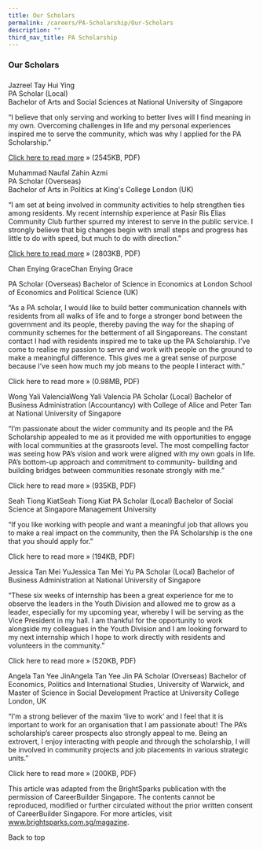 ```yaml
---
title: Our Scholars
permalink: /careers/PA-Scholarship/Our-Scholars
description: ""
third_nav_title: PA Scholarship
---
```

### Our Scholars
### 
Jazreel Tay Hui Ying<br>
PA Scholar (Local)<br>
Bachelor of Arts and Social Sciences at National University of Singapore

“I believe that only serving and working to better lives will I find meaning in my own. Overcoming challenges in life and my personal experiences inspired me to serve the community, which was why I applied for the PA Scholarship.”

[Click here to read more](//) » (2545KB, PDF)

 

Muhammad Naufal Zahin Azmi<br>
PA Scholar (Overseas)<br>
Bachelor of Arts in Politics at King's College London (UK)

“I am set at being involved in community activities to help strengthen ties among residents. My recent internship experience at Pasir Ris Elias Community Club further spurred my interest to serve in the public service. I strongly believe that big changes begin with small steps and progress has little to do with speed, but much to do with direction.”

[Click here to read more](//) » (2803KB, PDF)

 
 

Chan Enying GraceChan Enying Grace

PA Scholar (Overseas)
Bachelor of Science in Economics at London School of Economics and Political Science (UK)

“As a PA scholar, I would like to build better communication channels with residents from all walks of life and to forge a stronger bond between the government and its people, thereby paving the way for the shaping of community schemes for the betterment of all Singaporeans. The constant contact I had with residents inspired me to take up the PA Scholarship. I’ve come to realise my passion to serve and work with people on the ground to make a meaningful difference. This gives me a great sense of purpose because I’ve seen how much my job means to the people I interact with.”

Click here to read more » (0.98MB, PDF)

 

Wong Yali ValenciaWong Yali Valencia
PA Scholar (Local)
Bachelor of Business Administration (Accountancy) with College of Alice and Peter Tan at National University of Singapore

“I’m passionate about the wider community and its people and the PA Scholarship appealed to me as it provided me with opportunities to engage with local communities at the grassroots level. The most compelling factor was seeing how PA’s vision and work were aligned with my own goals in life. PA’s bottom-up approach and commitment to community- building and building bridges between communities resonate strongly with me.”

Click here to read more » (935KB, PDF)


Seah Tiong KiatSeah Tiong Kiat
PA Scholar (Local)
Bachelor of Social Science at Singapore Management University

“If you like working with people and want a meaningful job that allows you to make a real impact on the community, then the PA Scholarship is the one that you should apply for.”

Click here to read more » (194KB, PDF)

Jessica Tan Mei YuJessica Tan Mei Yu
PA Scholar (Local)
Bachelor of Business Administration at National University of Singapore

“These six weeks of internship has been a great experience for me to observe the leaders in the Youth Division and allowed me to grow as a leader, especially for my upcoming year, whereby I will be serving as the Vice President in my hall.  I am thankful for the opportunity to work alongside my colleagues in the Youth Division and I am looking forward to my next internship which I hope to work directly with residents and volunteers in the community.”

Click here to read more » (520KB, PDF)



Angela Tan Yee JinAngela Tan Yee Jin
PA Scholar (Overseas)
Bachelor of Economics, Politics and International Studies, University of Warwick, and
Master of Science in Social Development Practice at University College London, UK

“I'm a strong believer of the maxim ‘live to work’ and I feel that it is important to work for an organisation that I am passionate about! The PA’s scholarship’s career prospects also strongly appeal to me. Being an extrovert, I enjoy interacting with people and through the scholarship, I will be involved in community projects and job placements in various strategic units.”

Click here to read more » (200KB, PDF)

This article was adapted from the BrightSparks publication with the permission of CareerBuilder Singapore. The contents cannot be reproduced, modified or further circulated without the prior written consent of CareerBuilder Singapore. For more articles, visit www.brightsparks.com.sg/magazine.

Back to top